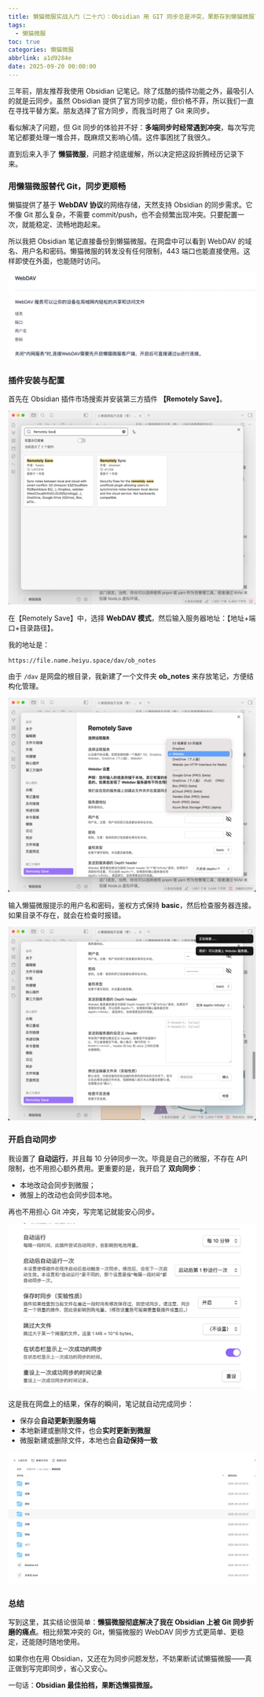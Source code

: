 ```yaml
---
title: 懒猫微服实战入门（二十六）：Obsidian 用 GIT 同步总是冲突，果断存到懒猫微服了
tags:
  - 懒猫微服
toc: true
categories: 懒猫微服
abbrlink: a1d9284e
date: 2025-09-20 00:00:00
---
```


三年前，朋友推荐我使用 Obsidian 记笔记。除了炫酷的插件功能之外，最吸引人的就是云同步。虽然 Obsidian 提供了官方同步功能，但价格不菲，所以我们一直在寻找平替方案。朋友选择了官方同步，而我当时用了 Git 来同步。

看似解决了问题，但 Git 同步的体验并不好：**多端同步时经常遇到冲突**，每次写完笔记都要处理一堆合并，既麻烦又影响心情。这件事困扰了我很久。

直到后来入手了 **懒猫微服**，问题才彻底缓解，所以决定把这段折腾经历记录下来。

<!-- more -->

### 用懒猫微服替代 Git，同步更顺畅

懒猫提供了基于 **WebDAV 协议**的网络存储，天然支持 Obsidian 的同步需求。它不像 Git 那么复杂，不需要 commit/push，也不会频繁出现冲突。只要配置一次，就能稳定、流畅地跑起来。

所以我把 Obsidian 笔记直接备份到懒猫微服。在网盘中可以看到 WebDAV 的域名、用户名和密码。懒猫微服的转发没有任何限制，443 端口也能直接使用。这样即使在外面，也能随时访问。

![image-20250920201600119](https://raw.githubusercontent.com/cloudsmithy/picgo-imh/master/image-20250920201600119-20250920205148662.png)

### 插件安装与配置

首先在 Obsidian 插件市场搜索并安装第三方插件 **【Remotely Save】**。

![image-20250920201306126](https://raw.githubusercontent.com/cloudsmithy/picgo-imh/master/image-20250920201306126.png)

在【Remotely Save】中，选择 **WebDAV 模式**，然后输入服务器地址：【地址+端口+目录路径】。

我的地址是：

```
https://file.name.heiyu.space/dav/ob_notes
```

由于 `/dav` 是网盘的根目录，我新建了一个文件夹 **ob_notes** 来存放笔记，方便结构化管理。

![image-20250920201508668](https://raw.githubusercontent.com/cloudsmithy/picgo-imh/master/image-20250920201508668.png)

输入懒猫微服提示的用户名和密码，鉴权方式保持 **basic**，然后检查服务器连接。如果目录不存在，就会在检查时报错。

![image-20250920202143870](https://raw.githubusercontent.com/cloudsmithy/picgo-imh/master/image-20250920202143870.png)

### 开启自动同步

我设置了 **自动运行**，并且每 10 分钟同步一次。毕竟是自己的微服，不存在 API 限制，也不用担心额外费用。更重要的是，我开启了 **双向同步**：

- 本地改动会同步到微服；
- 微服上的改动也会同步回本地。

再也不用担心 Git 冲突，写完笔记就能安心同步。

![image-20250920204647077](https://raw.githubusercontent.com/cloudsmithy/picgo-imh/master/image-20250920204647077.png)

这是我在网盘上的结果，保存的瞬间，笔记就自动完成同步：

- 保存会**自动更新到服务端**
- 本地新建或删除文件，也会**实时更新到微服**
- 微服新建或删除文件，本地也会**自动保持一致**

![image-20250920202205342](https://raw.githubusercontent.com/cloudsmithy/picgo-imh/master/image-20250920202205342.png)

### 总结

写到这里，其实结论很简单：**懒猫微服彻底解决了我在 Obsidian 上被 Git 同步折磨的痛点**。相比频繁冲突的 Git，懒猫微服的 WebDAV 同步方式更简单、更稳定，还能随时随地使用。

如果你也在用 Obsidian，又还在为同步问题发愁，不妨果断试试懒猫微服——真正做到写完即同步，省心又安心。

一句话：**Obsidian 最佳拍档，果断选懒猫微服。**
